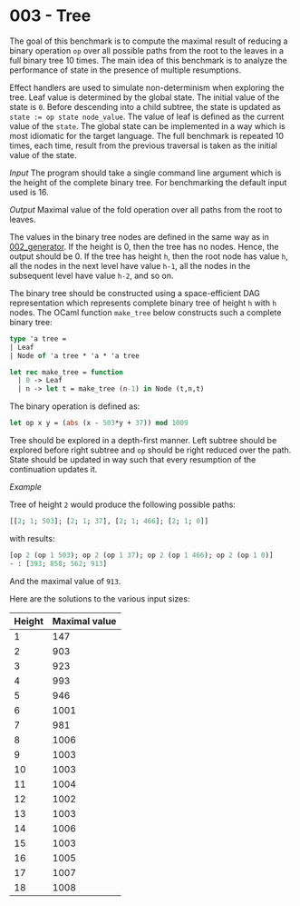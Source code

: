 # 003 - Tree

The goal of this benchmark is to compute the maximal result of reducing a binary operation `op` over all possible paths from the root to the leaves in a full binary tree 10 times.
The main idea of this benchmark is to analyze the performance of state in the presence of multiple resumptions.

Effect handlers are used to simulate non-determinism when exploring the tree.
Leaf value is determined by the global state.
The initial value of the state is `0`.
Before descending into a child subtree, the state is updated as `state := op state node_value`.
The value of leaf is defined as the current value of the `state`.
The global state can be implemented in a way which is most idiomatic for the target language.
The full benchmark is repeated 10 times, each time, result from the previous traversal is taken as the initial value of the state.


*Input* The program should take a single command line argument which is the height of the complete binary tree. For benchmarking the default input used is 16.

*Output* Maximal value of the fold operation over all paths from the root to leaves.

The values in the binary tree nodes are defined in the same way as in [002_generator](./002_generator.md). If the height is 0,
then the tree has no nodes. Hence, the output should be 0. If the tree has
height `h`, then the root node has value `h`, all the nodes in the next level
have value `h-1`, all the nodes in the subsequent level have value `h-2`, and so
on.

The binary tree should be constructed using a space-efficient DAG representation
which represents complete binary tree of height `h` with `h` nodes. The OCaml
function `make_tree` below constructs such a complete binary tree:

```ocaml
type 'a tree =
| Leaf
| Node of 'a tree * 'a * 'a tree

let rec make_tree = function
  | 0 -> Leaf
  | n -> let t = make_tree (n-1) in Node (t,n,t)
```

The binary operation is defined as:

```ocaml
let op x y = (abs (x - 503*y + 37)) mod 1009
```

Tree should be explored in a depth-first manner. Left subtree should be explored before right subtree and `op` should be right reduced over the path. State should be updated in way such that every resumption of the continuation updates it.

*Example*

Tree of height `2` would produce the following possible paths:

```ocaml
[[2; 1; 503]; [2; 1; 37], [2; 1; 466]; [2; 1; 0]] 
```

with results:

```ocaml
[op 2 (op 1 503); op 2 (op 1 37); op 2 (op 1 466); op 2 (op 1 0)]
- : [393; 858; 562; 913]
```

And the maximal value of `913`.

Here are the solutions to the various input sizes:

| Height | Maximal value |
|--------|---------------|
| 1  |  147 |
| 2  |  903 |
| 3  |  923 |
| 4  |  993 |
| 5  |  946 |
| 6  | 1001 |
| 7  |  981 |
| 8  | 1006 |
| 9  | 1003 |
| 10 | 1003 |
| 11 | 1004 |
| 12 | 1002 |
| 13 | 1003 |
| 14 | 1006 |
| 15 | 1003 |
| 16 | 1005 |
| 17 | 1007 |
| 18 | 1008 |
